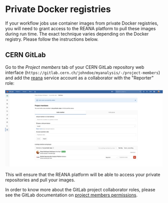 # Private Docker registries

If your workflow jobs use container images from private Docker registries, you
will need to grant access to the REANA platform to pull these images during run
time. The exact technique varies depending on the Docker registry. Please
follow the instructions below.

## CERN GitLab

Go to the _Project members_ tab of your CERN GitLab repository web interface
(`https://gitlab.cern.ch/johndoe/myanalysis/-/project-members`) and add the
[reana](https://gitlab.cern.ch/reana) service account as a collaborator with
the "Reporter" role:

![gitlab-authorize-reana](../../../images/gitlab-private-docker-registry.png)

This will ensure that the REANA platform will be able to access your private
repositories and pull your images.

In order to know more about the GitLab project collaborator roles, please see
the GitLab documentation on [project members
permissions](https://docs.gitlab.com/ee/user/permissions.html#project-members-permissions).
